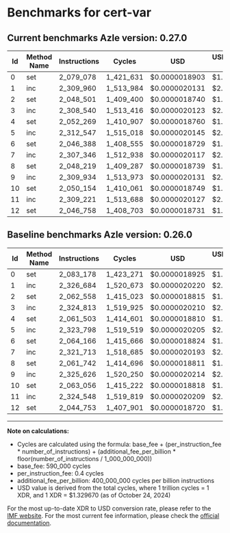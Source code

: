 # Benchmarks for cert-var

## Current benchmarks Azle version: 0.27.0

| Id  | Method Name | Instructions | Cycles    | USD           | USD/Million Calls | Change                             |
| --- | ----------- | ------------ | --------- | ------------- | ----------------- | ---------------------------------- |
| 0   | set         | 2_079_078    | 1_421_631 | $0.0000018903 | $1.89             | <font color="green">-4_100</font>  |
| 1   | inc         | 2_309_960    | 1_513_984 | $0.0000020131 | $2.01             | <font color="green">-16_724</font> |
| 2   | set         | 2_048_501    | 1_409_400 | $0.0000018740 | $1.87             | <font color="green">-14_057</font> |
| 3   | inc         | 2_308_540    | 1_513_416 | $0.0000020123 | $2.01             | <font color="green">-16_273</font> |
| 4   | set         | 2_052_269    | 1_410_907 | $0.0000018760 | $1.87             | <font color="green">-9_234</font>  |
| 5   | inc         | 2_312_547    | 1_515_018 | $0.0000020145 | $2.01             | <font color="green">-11_251</font> |
| 6   | set         | 2_046_388    | 1_408_555 | $0.0000018729 | $1.87             | <font color="green">-17_778</font> |
| 7   | inc         | 2_307_346    | 1_512_938 | $0.0000020117 | $2.01             | <font color="green">-14_367</font> |
| 8   | set         | 2_048_219    | 1_409_287 | $0.0000018739 | $1.87             | <font color="green">-13_523</font> |
| 9   | inc         | 2_309_934    | 1_513_973 | $0.0000020131 | $2.01             | <font color="green">-15_692</font> |
| 10  | set         | 2_050_154    | 1_410_061 | $0.0000018749 | $1.87             | <font color="green">-12_902</font> |
| 11  | inc         | 2_309_221    | 1_513_688 | $0.0000020127 | $2.01             | <font color="green">-15_327</font> |
| 12  | set         | 2_046_758    | 1_408_703 | $0.0000018731 | $1.87             | <font color="red">+2_005</font>    |

## Baseline benchmarks Azle version: 0.26.0

| Id  | Method Name | Instructions | Cycles    | USD           | USD/Million Calls |
| --- | ----------- | ------------ | --------- | ------------- | ----------------- |
| 0   | set         | 2_083_178    | 1_423_271 | $0.0000018925 | $1.89             |
| 1   | inc         | 2_326_684    | 1_520_673 | $0.0000020220 | $2.02             |
| 2   | set         | 2_062_558    | 1_415_023 | $0.0000018815 | $1.88             |
| 3   | inc         | 2_324_813    | 1_519_925 | $0.0000020210 | $2.02             |
| 4   | set         | 2_061_503    | 1_414_601 | $0.0000018810 | $1.88             |
| 5   | inc         | 2_323_798    | 1_519_519 | $0.0000020205 | $2.02             |
| 6   | set         | 2_064_166    | 1_415_666 | $0.0000018824 | $1.88             |
| 7   | inc         | 2_321_713    | 1_518_685 | $0.0000020193 | $2.01             |
| 8   | set         | 2_061_742    | 1_414_696 | $0.0000018811 | $1.88             |
| 9   | inc         | 2_325_626    | 1_520_250 | $0.0000020214 | $2.02             |
| 10  | set         | 2_063_056    | 1_415_222 | $0.0000018818 | $1.88             |
| 11  | inc         | 2_324_548    | 1_519_819 | $0.0000020209 | $2.02             |
| 12  | set         | 2_044_753    | 1_407_901 | $0.0000018720 | $1.87             |

---

**Note on calculations:**

- Cycles are calculated using the formula: base_fee + (per_instruction_fee \* number_of_instructions) + (additional_fee_per_billion \* floor(number_of_instructions / 1_000_000_000))
- base_fee: 590_000 cycles
- per_instruction_fee: 0.4 cycles
- additional_fee_per_billion: 400_000_000 cycles per billion instructions
- USD value is derived from the total cycles, where 1 trillion cycles = 1 XDR, and 1 XDR = $1.329670 (as of October 24, 2024)

For the most up-to-date XDR to USD conversion rate, please refer to the [IMF website](https://www.imf.org/external/np/fin/data/rms_sdrv.aspx).
For the most current fee information, please check the [official documentation](https://internetcomputer.org/docs/current/developer-docs/gas-cost#execution).
